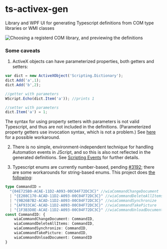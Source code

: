 # ts-activex-gen
Library and WPF UI for generating Typescript definitions from COM type libraries or WMI classes

![Choosing a registerd COM library, and previewing the definitions](https://raw.githubusercontent.com/zspitz/ts-activex-gen/master/screenshot-wia.png)

### Some caveats
1. ActiveX objects can have parameterized properties, both getters and setters:

  ```javascript
  var dict = new ActiveXObject('Scripting.Dictionary');
  dict.Add('a',1);
  dict.Add('b',2);
  
  //getter with parameters
  WScript.Echo(dict.Item('a')); //prints 1
  
  //setter with parameters
  dict.Item('a') = 1;
  ```

  The syntax for using property setters with parameters is not valid Typescript, and thus are not included in the definitions. (Parameterized property getters use invocation syntax, which is not a problem.) See [here](https://github.com/Microsoft/TypeScript/issues/956#issuecomment-230396498) for a possible workaround.

2. There is no simple, environment-independent technique for handling Automation events in JScript, and so this is also not reflected in the generated definitions. See [Scripting Events](https://msdn.microsoft.com/en-us/library/ms974564.aspx?f=255&MSPPError=-2147217396) for further details.

3. Typescript enums are currently number-based, pending [#3192](https://github.com/Microsoft/TypeScript/issues/3192); there are some workarounds for string-based enums. This project does [the following](https://github.com/Microsoft/TypeScript/issues/3192#issuecomment-181363162):
  ```typescript
  type CommandID = 
    "{04E725B0-ACAE-11D2-A093-00C04F72DC3C}" //wiaCommandChangeDocument
    | "{E208C170-ACAD-11D2-A093-00C04F72DC3C}" //wiaCommandDeleteAllItems
    | "{9B26B7B2-ACAD-11D2-A093-00C04F72DC3C}" //wiaCommandSynchronize
    | "{AF933CAC-ACAD-11D2-A093-00C04F72DC3C}" //wiaCommandTakePicture
    | "{1F3B3D8E-ACAE-11D2-A093-00C04F72DC3C}" //wiaCommandUnloadDocument
  const CommandID: {
      wiaCommandChangeDocument: CommandID, 
      wiaCommandDeleteAllItems: CommandID, 
      wiaCommandSynchronize: CommandID, 
      wiaCommandTakePicture: CommandID, 
      wiaCommandUnloadDocument: CommandID
  }
  ```
